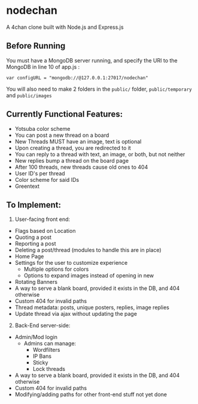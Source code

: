 # nodechan
A 4chan clone built with Node.js and Express.js

## Before Running
You must have a MongoDB server running, and specify the URI 
to the MongoDB in line 10 of app.js :

`var configURL = "mongodb://@127.0.0.1:27017/nodechan"`

You will also need to make 2 folders in the `public/` folder, `public/temporary` and `public/images`

## Currently Functional Features:

+ Yotsuba color scheme
+ You can post a new thread on a board
+ New Threads MUST have an image, text is optional
+ Upon creating a thread, you are redirected to it
+ You can reply to a thread with text, an image, or both, but not neither
+ New replies bump a thread on the board page
+ After 100 threads, new threads cause old ones to 404
+ User ID's per thread
+ Color scheme for said IDs
+ Greentext

## To Implement:
1. User-facing front end:
+ Flags based on Location
+ Quoting a post
+ Reporting a post
+ Deleting a post/thread (modules to handle this are in place)
+ Home Page
+ Settings for the user to customize experience
    + Multiple options for colors
    + Options to expand images instead of opening in new
+ Rotating Banners
+ A way to serve a blank board, provided it exists in the DB, and 404 otherwise
+ Custom 404 for invalid paths
+ Thread metadata: posts, unique posters, replies, image replies 
+ Update thread via ajax without updating the page

2. Back-End server-side:
+ Admin/Mod login
    + Admins can manage:    
        + Wordfilters
        + IP Bans
        + Sticky
        + Lock threads        
+ A way to serve a blank board, provided it exists in the DB, and 404 otherwise
+ Custom 404 for invalid paths
+ Modifying/adding paths for other front-end stuff not yet done
